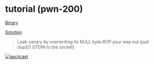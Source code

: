 [](ctf=csaw-quals-2016)
[](type=exploit)
[](tags=bof)
[](tools=ROPtool)
[](techniques=ROP)

# tutorial (pwn-200)

[Binary](../tutorial)

[Solution](tutorial.py)

> Leak canary by overwriting its NULL byte
> ROP your way out (just dup2() STDIN to the socket)

[![asciicast](https://asciinema.org/a/86029.png)](https://asciinema.org/a/86029)

